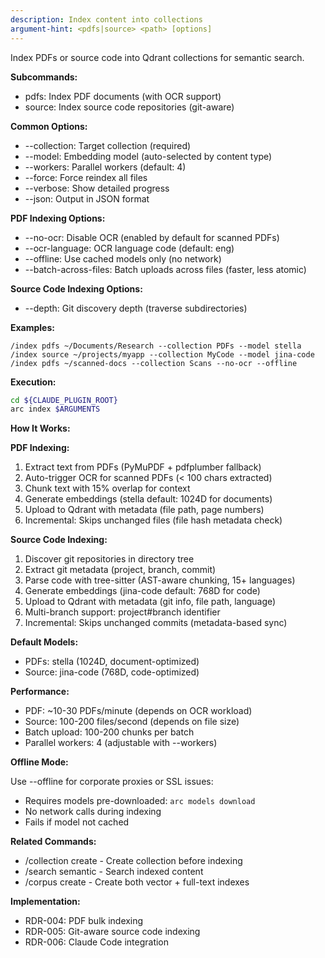 ```yaml
---
description: Index content into collections
argument-hint: <pdfs|source> <path> [options]
---
```


Index PDFs or source code into Qdrant collections for semantic search.

**Subcommands:**

- pdfs: Index PDF documents (with OCR support)
- source: Index source code repositories (git-aware)

**Common Options:**

- --collection: Target collection (required)
- --model: Embedding model (auto-selected by content type)
- --workers: Parallel workers (default: 4)
- --force: Force reindex all files
- --verbose: Show detailed progress
- --json: Output in JSON format

**PDF Indexing Options:**

- --no-ocr: Disable OCR (enabled by default for scanned PDFs)
- --ocr-language: OCR language code (default: eng)
- --offline: Use cached models only (no network)
- --batch-across-files: Batch uploads across files (faster, less atomic)

**Source Code Indexing Options:**

- --depth: Git discovery depth (traverse subdirectories)

**Examples:**

```text
/index pdfs ~/Documents/Research --collection PDFs --model stella
/index source ~/projects/myapp --collection MyCode --model jina-code
/index pdfs ~/scanned-docs --collection Scans --no-ocr --offline
```

**Execution:**

```bash
cd ${CLAUDE_PLUGIN_ROOT}
arc index $ARGUMENTS
```

**How It Works:**

**PDF Indexing:**
1. Extract text from PDFs (PyMuPDF + pdfplumber fallback)
2. Auto-trigger OCR for scanned PDFs (< 100 chars extracted)
3. Chunk text with 15% overlap for context
4. Generate embeddings (stella default: 1024D for documents)
5. Upload to Qdrant with metadata (file path, page numbers)
6. Incremental: Skips unchanged files (file hash metadata check)

**Source Code Indexing:**
1. Discover git repositories in directory tree
2. Extract git metadata (project, branch, commit)
3. Parse code with tree-sitter (AST-aware chunking, 15+ languages)
4. Generate embeddings (jina-code default: 768D for code)
5. Upload to Qdrant with metadata (git info, file path, language)
6. Multi-branch support: project#branch identifier
7. Incremental: Skips unchanged commits (metadata-based sync)

**Default Models:**

- PDFs: stella (1024D, document-optimized)
- Source: jina-code (768D, code-optimized)

**Performance:**

- PDF: ~10-30 PDFs/minute (depends on OCR workload)
- Source: 100-200 files/second (depends on file size)
- Batch upload: 100-200 chunks per batch
- Parallel workers: 4 (adjustable with --workers)

**Offline Mode:**

Use --offline for corporate proxies or SSL issues:
- Requires models pre-downloaded: `arc models download`
- No network calls during indexing
- Fails if model not cached

**Related Commands:**

- /collection create - Create collection before indexing
- /search semantic - Search indexed content
- /corpus create - Create both vector + full-text indexes

**Implementation:**

- RDR-004: PDF bulk indexing
- RDR-005: Git-aware source code indexing
- RDR-006: Claude Code integration
